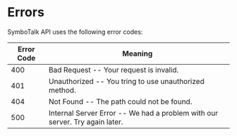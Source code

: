 # Errors

SymboTalk API uses the following error codes:


Error Code | Meaning
---------- | -------
400 | Bad Request -- Your request is invalid.
401 | Unauthorized -- You tring to use unauthorized method.
404 | Not Found -- The path could not be found.
500 | Internal Server Error -- We had a problem with our server. Try again later.
